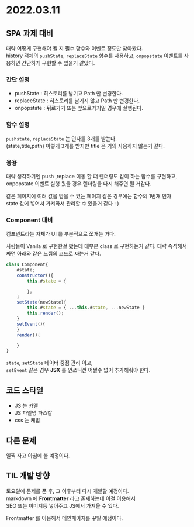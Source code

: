 # 2022.03.11



## SPA 과제 대비 
대략 어떻게 구현해야 될 지 필수 함수와 이벤트 정도만 찾아봤다.      
history 객체의 `pushState`, `replaceState` 함수를 사용하고,
`onpopstate` 이벤트를 사용하면  간단하게 구현할 수 있을거 같았다.  

### 간단 설명
- pushState : 히스토리를 남기고 Path 만 변경한다.
- replaceState : 히스토리를 남기지 않고 Path 만 변경한다.
- onpopstate : 뒤로가기 또는 앞으로가기일 경우에 실행된다.

### 함수 설명
`pushstate`, `replaceState` 는 인자를 3개를 받는다.       
(state,title,path) 이렇게 3개를 받지만 title 은 거의 사용하지 않는거 같다.        

### 응용 
대략 생각하기엔 push ,replace 이동 할 떄 렌더링도 같이 하는 함수를 구현하고,        
onpopstate 이벤트 실행 됬을 경우 렌더링을 다시 해주면 될 거같다.     

같은 페이지에 여러 값을 받을 수 있는 페이지 같은 경우에는 함수의 1번재 인자         
state 값에 넣어서 가져와서 관리할 수 있을거 같다 : )        


### Component 대비 
컴포넌트라는 자체가 UI 를 부분적으로 쪼개는 거다.       

사람들이 Vanila 로 구현한걸 봤는데 대부분 class 로 구현하는거 같다.
대략 즉석해서 짜면 아래와 같은 느낌의 코드로 짜는거 같다.     
```js
class Component{
	#state;
	constructor(){
		this.#state = {

		};
	}
	setState(newState){
		this.#state = { ...this.#state, ...newState }
		this.render();
	}
	setEvent(){
	}
	render(){

	}
}
```
`state`, `setState` 데이터 중점 관리 이고,         
`setEvent` 같은 경우 **JSX** 를 안쓰니깐 어쩔수 없이 추가해줘야 한다.        

## 코드 스타일
- JS 는 카멜 
- JS 파일명 파스칼
- css 는 케밥

## 다른 문제
일찍 자고 아침에 볼 예정이다.   


## TIL 개발 방향
토요일에 문제를 푼 후, 그 이후부터 다시 개발할 예정이다.         
markdown 에 **Frontmatter** 라고 존재하는데 이걸 이용해서      
SEO 또는 이미지등 넣어주고 JS에서 가져올 수 있다.       

Frontmatter 를 이용해서 메인페이지를 꾸밀 예정이다.     
